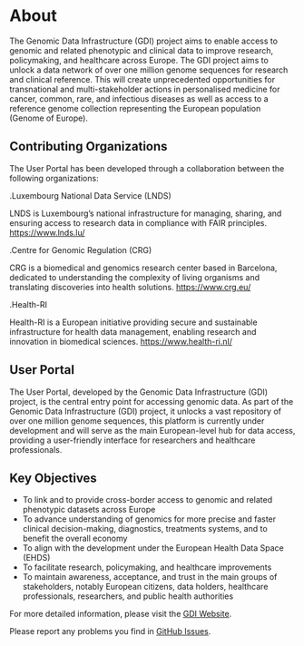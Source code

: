 # About

The Genomic Data Infrastructure (GDI) project aims to enable access to genomic and related phenotypic and clinical data to improve research, policymaking, and healthcare across Europe. The GDI project aims to unlock a data network of over one million genome sequences for research and clinical reference. This will create unprecedented opportunities for transnational and multi-stakeholder actions in personalised medicine for cancer, common, rare, and infectious diseases as well as access to a reference genome collection representing the
European population (Genome of Europe).

## Contributing Organizations

The User Portal has been developed through a collaboration between the following organizations:

.Luxembourg National Data Service (LNDS)

LNDS is Luxembourg’s national infrastructure for managing, sharing, and ensuring access to research data in compliance with FAIR principles.
https://www.lnds.lu/

.Centre for Genomic Regulation (CRG)

CRG is a biomedical and genomics research center based in Barcelona, dedicated to understanding the complexity of living organisms and translating discoveries into health solutions.
https://www.crg.eu/

.Health-RI

Health-RI is a European initiative providing secure and sustainable infrastructure for health data management, enabling research and innovation in biomedical sciences.
https://www.health-ri.nl/

## User Portal

The User Portal, developed by the Genomic Data Infrastructure (GDI) project, is the central entry point for accessing genomic data. As part of the Genomic Data Infrastructure (GDI) project, it unlocks a vast repository of over one million genome sequences, this platform is currently under development and will serve as the main European-level hub for data access, providing a user-friendly interface for researchers and healthcare professionals.

## Key Objectives

- To link and to provide cross-border access to genomic and related phenotypic datasets across Europe
- To advance understanding of genomics for more precise and faster clinical decision-making, diagnostics, treatments systems, and to benefit the overall economy
- To align with the development under the European Health Data Space (EHDS)
- To facilitate research, policymaking, and healthcare improvements
- To maintain awareness, acceptance, and trust in the main groups of stakeholders, notably European citizens, data holders, healthcare professionals, researchers, and public health authorities

For more detailed information, please visit the [GDI Website](https://gdi.onemilliongenomes.eu/).

Please report any problems you find in [GitHub Issues](https://github.com/GenomicDataInfrastructure/gdi-userportal-frontend/issues).

